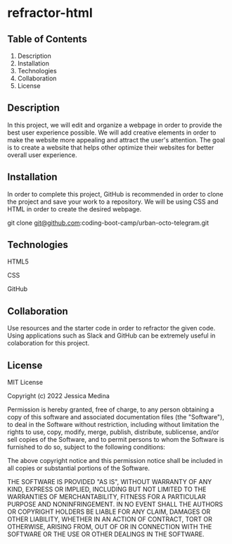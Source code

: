 # refractor-html

## Table of Contents
1. Description
2. Installation
3. Technologies
4. Collaboration
5. License 

## Description

In this project, we will edit and organize a webpage in order to provide the best user experience possible. We will add creative elements in order to make the website more appealing and attract the user's attention. The goal is to create a website that helps other optimize their websites for better overall user experience. 

## Installation

In order to complete this project, GitHub is recommended in order to clone the project and save your work to a repository. We will be using CSS and HTML in order to create the desired webpage. 

git clone git@github.com:coding-boot-camp/urban-octo-telegram.git

## Technologies

HTML5

CSS

GitHub

## Collaboration

Use resources and the starter code in order to refractor the given code. Using applications such as Slack and GitHub can be extremely useful in colaboration for this project. 


## License

MIT License

Copyright (c) 2022 Jessica Medina

Permission is hereby granted, free of charge, to any person obtaining a copy of this software and associated documentation files (the "Software"), to deal in the Software without restriction, including without limitation the rights to use, copy, modify, merge, publish, distribute, sublicense, and/or sell copies of the Software, and to permit persons to whom the Software is furnished to do so, subject to the following conditions:

The above copyright notice and this permission notice shall be included in all copies or substantial portions of the Software.

THE SOFTWARE IS PROVIDED "AS IS", WITHOUT WARRANTY OF ANY KIND, EXPRESS OR IMPLIED, INCLUDING BUT NOT LIMITED TO THE WARRANTIES OF MERCHANTABILITY, FITNESS FOR A PARTICULAR PURPOSE AND NONINFRINGEMENT. IN NO EVENT SHALL THE AUTHORS OR COPYRIGHT HOLDERS BE LIABLE FOR ANY CLAIM, DAMAGES OR OTHER LIABILITY, WHETHER IN AN ACTION OF CONTRACT, TORT OR OTHERWISE, ARISING FROM, OUT OF OR IN CONNECTION WITH THE SOFTWARE OR THE USE OR OTHER DEALINGS IN THE SOFTWARE.

